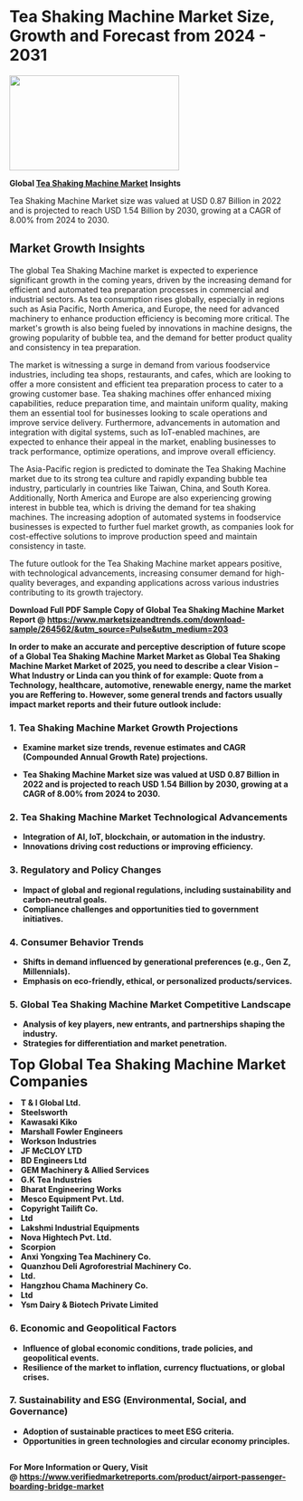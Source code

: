 <H1>Tea Shaking Machine Market Size, Growth and Forecast from 2024 - 2031</H1><img class="aligncenter size-medium wp-image-584254" src="https://thirdeyenews.in/wp-content/uploads/2024/09/Global-Market-Research-300x168.jpeg" alt="" width="300" height="168" /><p><strong>Global&nbsp;<a href="https://www.marketsizeandtrends.com/download-sample/264562/&amp;utm_source=Pulse&amp;utm_medium=203">Tea Shaking Machine Market</a> Insights</strong></p><p>Tea Shaking Machine Market size was valued at USD 0.87 Billion in 2022 and is projected to reach USD 1.54 Billion by 2030, growing at a CAGR of 8.00% from 2024 to 2030.</p><p><h2>Market Growth Insights</h2> <p>The global Tea Shaking Machine market is expected to experience significant growth in the coming years, driven by the increasing demand for efficient and automated tea preparation processes in commercial and industrial sectors. As tea consumption rises globally, especially in regions such as Asia Pacific, North America, and Europe, the need for advanced machinery to enhance production efficiency is becoming more critical. The market's growth is also being fueled by innovations in machine designs, the growing popularity of bubble tea, and the demand for better product quality and consistency in tea preparation.</p> <p><strong></strong></p> <p>The market is witnessing a surge in demand from various foodservice industries, including tea shops, restaurants, and cafes, which are looking to offer a more consistent and efficient tea preparation process to cater to a growing customer base. Tea shaking machines offer enhanced mixing capabilities, reduce preparation time, and maintain uniform quality, making them an essential tool for businesses looking to scale operations and improve service delivery. Furthermore, advancements in automation and integration with digital systems, such as IoT-enabled machines, are expected to enhance their appeal in the market, enabling businesses to track performance, optimize operations, and improve overall efficiency.</p> <p>The Asia-Pacific region is predicted to dominate the Tea Shaking Machine market due to its strong tea culture and rapidly expanding bubble tea industry, particularly in countries like Taiwan, China, and South Korea. Additionally, North America and Europe are also experiencing growing interest in bubble tea, which is driving the demand for tea shaking machines. The increasing adoption of automated systems in foodservice businesses is expected to further fuel market growth, as companies look for cost-effective solutions to improve production speed and maintain consistency in taste.</p> <p>The future outlook for the Tea Shaking Machine market appears positive, with technological advancements, increasing consumer demand for high-quality beverages, and expanding applications across various industries contributing to its growth trajectory.</p> <p><strong></p><p><span class=""><strong>Download Full PDF Sample Copy of Global Tea Shaking Machine Market Report</strong> @ <a href="https://www.marketsizeandtrends.com/download-sample/264562/&amp;utm_source=Pulse&amp;utm_medium=203" target="_blank">https://www.marketsizeandtrends.com/download-sample/264562/&amp;utm_source=Pulse&amp;utm_medium=203</a></span></p><p>In order to make an accurate and perceptive description of future scope of a Global&nbsp;Tea Shaking Machine Market Market as Global&nbsp;Tea Shaking Machine Market Market of 2025, you need to describe a clear Vision &ndash; What Industry or Linda can you think of for example: Quote from a Technology, healthcare, automotive, renewable energy, name the market you are Reffering to. However, some general trends and factors usually impact market reports and their future outlook include:</p><h3>1.&nbsp;<strong>Tea Shaking Machine Market Growth Projections</strong></h3><ul><li>Examine market size trends, revenue estimates and CAGR (Compounded Annual Growth Rate) projections.</li><li><p>Tea Shaking Machine Market size was valued at USD 0.87 Billion in 2022 and is projected to reach USD 1.54 Billion by 2030, growing at a CAGR of 8.00% from 2024 to 2030.</p></li></ul><h3>2.&nbsp;<strong>Tea Shaking Machine Market Technological Advancements</strong></h3><ul><li>Integration of AI, IoT, blockchain, or automation in the industry.</li><li>Innovations driving cost reductions or improving efficiency.</li></ul><h3>3.&nbsp;<strong>Regulatory and Policy Changes</strong></h3><ul><li>Impact of global and regional regulations, including sustainability and carbon-neutral goals.</li><li>Compliance challenges and opportunities tied to government initiatives.</li></ul><h3>4.&nbsp;<strong>Consumer Behavior Trends</strong></h3><ul><li>Shifts in demand influenced by generational preferences (e.g., Gen Z, Millennials).</li><li>Emphasis on eco-friendly, ethical, or personalized products/services.</li></ul><h3>5.&nbsp;<strong>Global Tea Shaking Machine Market Competitive Landscape</strong></h3><ul><li>Analysis of key players, new entrants, and partnerships shaping the industry.</li><li>Strategies for differentiation and market penetration.</li></ul><p data-pm-slice="1 1 []"><span style="color: inherit; font-family: inherit; font-size: 25px;">Top Global Tea Shaking Machine Market Companies</span></p><div class="" data-test-id=""><p><li>T & I Global Ltd.</li><li> Steelsworth</li><li> Kawasaki Kiko</li><li> Marshall Fowler Engineers</li><li> Workson Industries</li><li> JF McCLOY LTD</li><li> BD Engineers Ltd</li><li> GEM Machinery & Allied Services</li><li> G.K Tea Industries</li><li> Bharat Engineering Works</li><li> Mesco Equipment Pvt. Ltd.</li><li> Copyright Tailift Co.</li><li> Ltd</li><li> Lakshmi Industrial Equipments</li><li> Nova Hightech Pvt. Ltd.</li><li> Scorpion</li><li> Anxi Yongxing Tea Machinery Co.</li><li> Quanzhou Deli Agroforestrial Machinery Co.</li><li> Ltd.</li><li> Hangzhou Chama Machinery Co.</li><li> Ltd</li><li> Ysm Dairy & Biotech Private Limited</li></p></div><h3>6.&nbsp;<strong>Economic and Geopolitical Factors</strong></h3><ul><li>Influence of global economic conditions, trade policies, and geopolitical events.</li><li>Resilience of the market to inflation, currency fluctuations, or global crises.</li></ul><h3>7.&nbsp;<strong>Sustainability and ESG (Environmental, Social, and Governance)</strong></h3><ul><li>Adoption of sustainable practices to meet ESG criteria.</li><li>Opportunities in green technologies and circular economy principles.</li></ul><h2><strong style="font-size: 14px;">For More Information or Query, Visit @&nbsp;</strong><a style="background-color: #ffffff; font-size: 14px;" href="https://www.marketsizeandtrends.com/report/tea-shaking-machine-market/" target="_blank">https://www.verifiedmarketreports.com/product/airport-passenger-boarding-bridge-market</a></h2>
